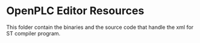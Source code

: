 # OpenPLC Editor Resources

This folder contain the binaries and the source code that handle the xml for ST compiler program.